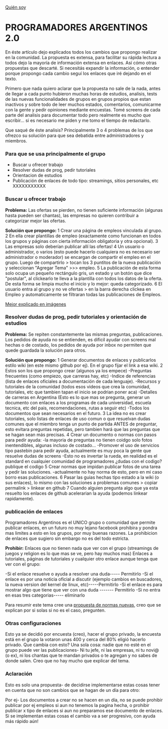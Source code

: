[Quién soy](../DOCS/presentacion.md)

# PROGRAMADORES ARGENTINOS 2.0

En éste artículo dejo explicados todos los cambios que propongo realizar en la comunidad. La propuesta es extensa, para facilitar su rápida lectura a todos dejo la mayoría de información extensa en enlaces. Así cómo otras propuestas que descarté. Si necesitás expandir la información, o entender porque propongo cada cambio seguí los enlaces que iré dejando en el texto.

Primero que nada quiero aclarar que la propuesta no sale de la nada, antes de llegar a cada punto hubieron muchas horas de estudios, analisis, tests de las nuevas funcionalidades de grupos en grupos propios que estan inactivos y sobre todo de leer muchos estados, comentarios, comunicarme con la gente y pedir opiniones mediante encuestas. Tomé screens de cada parte del analisis para documentar todo pero realmente es mucho que escribir... si es necesario me piden y me tomo el tiempo de redactarlo.

Que saqué de éste analisis? Principalmente 3 o 4 problemas de los que ofrezco su solución para que sea debatida entre administradores y miembros.

### Para que se usa principalmente el grupo

* Buscar u ofrecer trabajo
* Resolver dudas de prog, pedir tutoriales
* Orientacion de estudios
* Publicación de enlaces de todo tipo: streamings, sitios personales, etc XXXXXXXXXXX    

### Buscar u ofrecer trabajo

**Problema:** Las ofertas se pierden, no tienen suficiente información (algunas hasta pueden ser chantas), las empresas no quieren contribuir a categorizar mejor las ofertas.

**Solución que propongo:** 
1 Crear una página de empleos vinculada al grupo. 
2 En ella crear plantillas de empleo (exactamente como funcionan en todos los grupos y páginas con cierta información obligatoria y otra opcional). 
3 Las empresas solo deberían publicar allí las ofertas!
4 Un usuario o administrador, o varios (esto puede hacerlo cualquiera no es necesario ser administrador o moderador) se encargan de compartir el empleo en el grupo. Luego de compartirlo > tocan los 3 puntitos de la nueva publicación y seleccionan "Agregar Tema" >>> empleo.
5 La publicación de esta forma solo ocupa un pequeño rectángulo gris, un estado y un botón que dice "postular", al clickearlo te lleva a la plantilla con todos los datos de la oferta. De esta forma se limpia mucho el inicio y lo mejor: queda categorizado.
6 El usuario entra al grupo y no ve ofertas > en la barra derecha clickea en Empleo y automaticamente se filtraran todas las publicaciones de Empleos.

[Mejor explicado en imágenes](https://github.com/devthnote/programadores-argentinos/tree/main/img)


### Resolver dudas de prog, pedir tutoriales y orientación de estudios

**Problema:** Se repiten constantemente las mismas preguntas, publicaciones. Los pedidos de ayuda no se entienden, es dificil ayudar con screens mal hechas o de costado, los pedidos de ayuda por inbox no permiten que quede guardada la solución para otros.

**Solución que propongo:** 
1 Generar documentos de enlaces y publicarlos estilo wiki (en este mismo github por ej). En el grupo fijar el link a esa wiki.
2 Estos son los que propongo crear (algunos ya los empece)
  -Preguntas frecuentes (como empiezo, que carreras hay, etc)
  -Indice de referencias (lista de enlaces oficiales a documentación de cada lenguaje).
  -Recursos y tutoriales de la comunidad (todos esos videos que crea la comunidad, tutoriales, etc que tambien tapan el inicio se podrian poner aca)
  -Detalles de carreras en Argentina (Esto es lo que mas se pregunta, generar un documento con enlaces a los programas de cada universidad, escuela tecnica, etc del pais, recomendaciones, rutas a seguir etc)
  -Todos los documentos que sean necesarios en el futuro.
3 La idea no es crear tutoriales, solo listas de enlaces de uso comun o que resuelvan dudas comunes que el miembro tenga un punto de partida ANTES de preguntar, esto evitara preguntas repetidas, pero tambien hará que las preguntas que se hagan sean más precisas.
4 Crear un documento o normas con pasos para pedir ayuda:
  -la mayoria de preguntas no tienen coidgo solo fotos inentendibles, algunas incluso de costado...
  -Promover el uso de servicios tipo pastebin para pedir ayuda, actualmente es muy poca la gente que resuelve dudas de screens
  -Esto no es invertar la rueda, en realidad es el standard en cualquier comunidad de programadores ¿dudas con el codigo? publique el codigo
5 Crear normas que impidan publicar fotos de una tarea y pedir las soluciones.
  -actualmente no hay norma de esto, pero en mi caso borro esas publicaciones.
6 Pasar las guias hechas tipo estado a la wiki (o sus enlaces), lo mismo con las soluciones a problemas comunes > copiar permalink > linkear en github
7 Cuando alguien pregunta algo que ya esta resuelto los enlaces de github acelerarian la ayuda (podemos linkear rapidamente).

### publicación de enlaces

Programadores Argentinos es el UNICO grupo o comunidad que permite publicar enlaces, en un futuro no muy lejano facebook prohibira y pondra mas limites a esto en los grupos, por muy buenas razones.
  La prohibicion de enlaces que sugiero sin embargo no es del todo estricta.
  
**Prohibir:** Enlaces que no tienen nada que ver con el grupo (streamings de juegos y religion es lo que mas se ve, pero hay muchos mas)
Enlaces a tutoriales, páginas de tutoriales y cualquier otro enlace aunque tenga que ver con el grupo:

-Si el enlace resuelve o ayuda a resolver una duda----- Permitirlo
-Si el enlace es por una noticia oficial a discutir (ejemplo cambios en buscadores, la nueva version del kernel de linux, etc)-----Permitirlo
-Si el enlace es para mostrar algo que tiene que ver con una duda ------- Permitirlo
-Si no entra en esas tres categorias----- eliminarlo

Para resumir este tema cree una [propuesta de normas nuevas](propuesta_NORMAS.md), creo que se explican por si solas si no es el caso, pregunten.

### Otras configuraciones

Esto ya se decidió por encuesta (creo), hacer el grupo privado, la encuesta está en el grupo la votaron unas 400 y cerca del 80% eligió hacerlo privado.
Que cambia con esto? Una sola cosa: nadie que no esté en el grupo puede ver las publicaciones- Ni tu jefe, ni las empresas, ni tu novi@ (o ex), ni los chantas que te mandan privados o te agregan y no sabes de donde salen. Creo que no hay mucho que explicar del tema.

### Aclaración

Esto es solo una propuesta- de decidirse implementarse estas cosas tener en cuenta que no son cambios que se hagan de un día para otro:

Por ej- Los documentos a crear no se hacen en un día, no se puede prohibir publicar por ej empleos si aun no tenemos la pagina hecha, o prohibir publicar x tipo de enlaces si aun no preparamos ese documento de enlaces. Si se implementan estas cosas el cambio va a ser progresivo, con ayuda más rápido aún!
